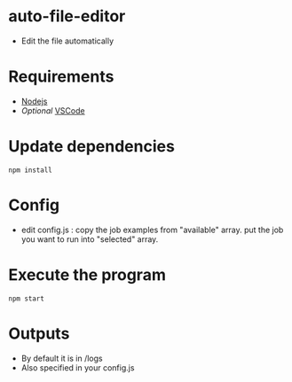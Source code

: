 # auto-file-editor
* Edit the file automatically

# Requirements
* [Nodejs](https://nodejs.dev/)
* *Optional* [VSCode](https://code.visualstudio.com/)

# Update dependencies
```
npm install
```

# Config
* edit config.js :
copy the job examples from "available" array.
put the job you want to run into "selected" array.

# Execute the program
```
npm start
```

# Outputs
* By default it is in /logs
* Also specified in your config.js

